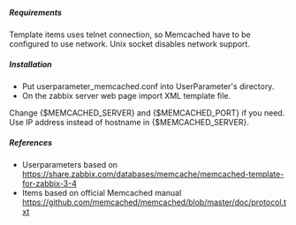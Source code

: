 ##### Requirements
Template items uses telnet connection, so Memcached have to be configured to use network.
Unix socket disables network support.

##### Installation
- Put userparameter_memcached.conf into UserParameter's directory.
- On the zabbix server web page import XML template file.

Change {$MEMCACHED_SERVER} and {$MEMCACHED_PORT} if you need.
Use IP address instead of hostname in {$MEMCACHED_SERVER}.

##### References
- Userparameters based on https://share.zabbix.com/databases/memcache/memcached-template-for-zabbix-3-4
- Items based on official Memcached manual https://github.com/memcached/memcached/blob/master/doc/protocol.txt

